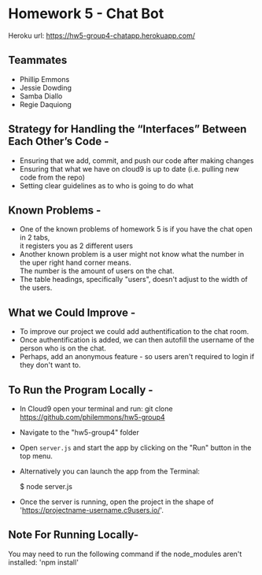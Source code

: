 # Homework 5 - Chat Bot

Heroku url: https://hw5-group4-chatapp.herokuapp.com/

## Teammates

* Phillip Emmons
* Jessie Dowding
* Samba Diallo
* Regie Daquiong

## Strategy for Handling the “Interfaces” Between Each Other’s Code -

* Ensuring that we add, commit, and push our code after making changes
* Ensuring that what we have on cloud9 is up to date (i.e. pulling new code from the repo)
* Setting clear guidelines as to who is going to do what

## Known Problems -

* One of the known problems of homework 5 is if you have the chat open in 2 tabs, <br> it registers you as 2 different users
* Another known problem is a user might not know what the number in the uper right hand corner means. <br> The number is the amount of users on the chat.
* The table headings, specifically "users", doesn't adjust to the width of the users.

## What we Could Improve -

* To improve our project we could add authentification to the chat room.
* Once authentification is added, we can then autofill the username of the person who is on the chat.
* Perhaps, add an anonymous feature - so users aren't required to login if they don't want to.


## To Run the Program Locally -

* In Cloud9 open your terminal and run: git clone https://github.com/philemmons/hw5-group4
* Navigate to the "hw5-group4" folder
* Open `server.js` and start the app by clicking on the "Run" button in the top menu.
* Alternatively you can launch the app from the Terminal:

    $ node server.js
    
* Once the server is running, open the project in the shape of 'https://projectname-username.c9users.io/'.

## Note For Running Locally-

You may need to run the following command if the node_modules aren't installed: 'npm install'